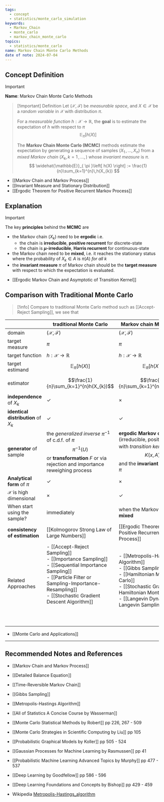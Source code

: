 ```yaml
---
tags:
  - concept
  - statistics/monte_carlo_simulation
keywords:
  - Markov_Chain
  - monte_carlo
  - markov_chain_monte_carlo
topics:
  - statistics/monte_carlo
name: Markov Chain Monte Carlo Methods
date of note: 2024-07-04
---
```


## Concept Definition

>[!important]
>**Name**: Markov Chain Monte Carlo Methods

>[!important] Definition
>Let $(\mathcal{X}, \mathscr{F})$ be *measurable space*, and $X \in \mathcal{X}$ be a *random variable* in $\mathcal{X}$ with distribution $\pi$.
>
>For a *measurable function* $h: \mathcal{X} \to \mathbb{R}$, the **goal** is to estimate the expectation of $h$ with respect to $\pi$
>$$
>  \mathbb{E}_{ \pi }\left[ h(X) \right]
>$$
>
>The **Markov Chain Monte Carlo (MCMC)** methods estimate the expectation by generating a sequence of samples $(X_{1} \,{,}\ldots{,}\,X_{n})$ from a *mixed Markov chain* $(X_{k}, k=1 \,{,}\ldots{,}\,)$ whose *invariant measure* is $\pi$.
>$$
>\widehat{\mathbb{E}}_{ \pi }\left[ h(X) \right] := \frac{1}{n}\sum_{k=1}^{n}\,h(X_{k})
>$$

- [[Markov Chain and Markov Process]]
- [[Invariant Measure and Stationary Distribution]]
- [[Ergodic Theorem for Positive Recurrent Markov Process]]

## Explanation

>[!important]
>The key **principles** behind the **MCMC** are
>- the Markov chain $(X_{k})$ need to be **ergodic**  i.e. 
>	- the chain is **irreducible**, **positive recurrent** for discrete-state
>	- the chain is **$\mu$-irreducible**, **Harris recurrent** for continuous-state
>- the Markov chain need to be **mixed**, i.e. it reaches the stationary status where the probability of $X_{k} \in A$ is $\pi(A)$ *for all* $k$
>- the **invariant measure** $\pi$ of Markov chain should be the **target measure** with respect to which the expectation is evaluated.

- [[Ergodic Markov Chain and Asymptotic of Transition Kernel]]


## Comparison with Traditional Monte Carlo


>[!info]
>Compare to traditional Monte Carlo method such as [[Accept-Reject Sampling]], we see that

|                                       | **traditional Monte Carlo**                                                                                                                                                              | **Markov chain Monte Carlo**                                                                                                                                                                               |
| ------------------------------------- | ---------------------------------------------------------------------------------------------------------------------------------------------------------------------------------------- | ---------------------------------------------------------------------------------------------------------------------------------------------------------------------------------------------------------- |
| domain                                | $(\mathcal{X}, \mathscr{F})$                                                                                                                                                             | $(\mathcal{X}, \mathscr{F})$                                                                                                                                                                               |
| target measure                        | $\pi$                                                                                                                                                                                    | $\pi$                                                                                                                                                                                                      |
| target function                       | $h: \mathcal{X} \to \mathbb{R}$                                                                                                                                                          | $h: \mathcal{X} \to \mathbb{R}$                                                                                                                                                                            |
| target estimand                       | $$\mathbb{E}_{ \pi }\left[ h(X) \right]$$                                                                                                                                                | $$\mathbb{E}_{ \pi }\left[ h(X) \right]$$                                                                                                                                                                  |
| estimator                             | $$\frac{1}{n}\sum_{k=1}^{n}h(X_{k})$$                                                                                                                                                    | $$\frac{1}{n}\sum_{k=1}^{n}h(X_{k})$$                                                                                                                                                                      |
| **independence** of $X_{k}$           | $\checkmark$                                                                                                                                                                             | $\times$                                                                                                                                                                                                   |
| **identical distribution** of $X_{k}$ | $\checkmark$                                                                                                                                                                             | $\checkmark$                                                                                                                                                                                               |
| **generator** of sample               | the *generalized inverse* $\pi^{-1}$ of c.d.f. of $\pi$ $$\pi^{-1}(U)$$ or **transformation** $F$ or via rejection and importance reweighing process                                     | **ergodic Markov chain** (irreducible, positive) $(X_{k})$ with *transition kernel* $$K(x, A)$$ and the **invariant measure** is $\pi$                                                                     |
| **Analytical form** of $\pi$          | $\checkmark$                                                                                                                                                                             | $\times$                                                                                                                                                                                                   |
| $\mathcal{X}$ is high dimensional     | $\times$                                                                                                                                                                                 | $\checkmark$                                                                                                                                                                                               |
| When start using the sample?          | immediately                                                                                                                                                                              | when the Markov chain is **mixed**                                                                                                                                                                         |
| **consistency of estimation**         | [[Kolmogorov Strong Law of Large Numbers]]                                                                                                                                               | [[Ergodic Theorem for Positive Recurrent Markov Process]]                                                                                                                                                  |
| Related Approaches                    | - [[Accept-Reject Sampling]]<br>- [[Importance Sampling]]<br>- [[Sequential Importance Sampling]]<br>- [[Particle Filter or Sampling-Importance-Resampling]]<br>- [[Stochastic Gradient Descent Algorithm]]<br><br><br><br> | - [[Metropolis-Hastings Algorithm]]<br>- [[Gibbs Sampling]]<br>- [[Hamiltonian Monte Carlo]]<br>- [[Stochastic Gradient Hamiltonian Monte Carlo]]<br>- [[Langevin Dynamics and Langevin Sampling]]<br><br> |
|                                       |                                                                                                                                                                                          |                                                                                                                                                                                                            |

- [[Monte Carlo and Applications]]



-----------
##  Recommended Notes and References


- [[Markov Chain and Markov Process]]
- [[Detailed Balance Equation]]
- [[Time-Reversible Markov Chain]]

- [[Gibbs Sampling]]
- [[Metropolis-Hastings Algorithm]]

- [[All of Statistics A Concise Course by Wasserman]]
- [[Monte Carlo Statistical Methods by Robert]] pp 226, 267 - 509
- [[Monte Carlo Strategies in Scientific Computing by Liu]] pp 105

- [[Probabilistic Graphical Models by Koller]] pp 505 - 524
- [[Gaussian Processes for Machine Learning by Rasmussen]] pp 41
- [[Probabilistic Machine Learning Advanced Topics by Murphy]] pp 477 - 537
- [[Deep Learning by Goodfellow]] pp 586 - 596
- [[Deep Learning Foundations and Concepts by Bishop]] pp 429 - 459

- Wikipedia [Metropolis-Hastings_algorithm](https://en.wikipedia.org/wiki/Metropolis%E2%80%93Hastings_algorithm)